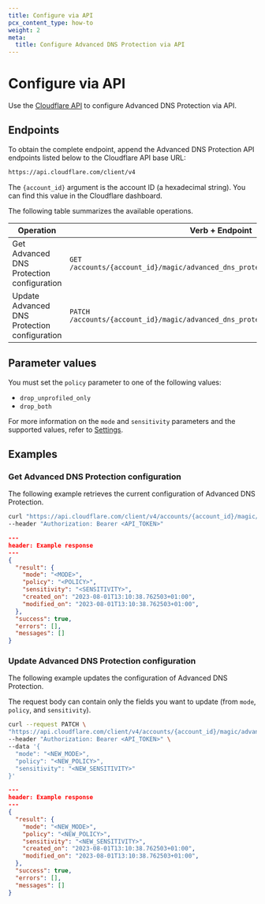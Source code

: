 ```yaml
---
title: Configure via API
pcx_content_type: how-to
weight: 2
meta:
  title: Configure Advanced DNS Protection via API
---
```


# Configure via API

Use the [Cloudflare API](https://developers.cloudflare.com/api/) to configure Advanced DNS Protection via API.

## Endpoints

To obtain the complete endpoint, append the Advanced DNS Protection API endpoints listed below to the Cloudflare API base URL:

```txt
https://api.cloudflare.com/client/v4
```

The `{account_id}` argument is the account ID (a hexadecimal string). You can find this value in the Cloudflare dashboard.

The following table summarizes the available operations.

Operation | Verb + Endpoint
----------|----------------
Get Advanced DNS Protection configuration | `GET` `/accounts/{account_id}/magic/advanced_dns_protection/configs/dns_protection`
Update Advanced DNS Protection configuration | `PATCH` `/accounts/{account_id}/magic/advanced_dns_protection/configs/dns_protection`

## Parameter values

You must set the `policy` parameter to one of the following values:

* `drop_unprofiled_only`
* `drop_both`

For more information on the `mode` and `sensitivity` parameters and the supported values, refer to [Settings](/ddos-protection/dns-protection/settings/).

## Examples

### Get Advanced DNS Protection configuration

The following example retrieves the current configuration of Advanced DNS Protection.

```bash
curl "https://api.cloudflare.com/client/v4/accounts/{account_id}/magic/advanced_dns_protection/configs/dns_protection" \
--header "Authorization: Bearer <API_TOKEN>"
```

```json
---
header: Example response
---
{
  "result": {
    "mode": "<MODE>",
    "policy": "<POLICY>",
    "sensitivity": "<SENSITIVITY>",
    "created_on": "2023-08-01T13:10:38.762503+01:00",
    "modified_on": "2023-08-01T13:10:38.762503+01:00",
  },
  "success": true,
  "errors": [],
  "messages": []
}
```

### Update Advanced DNS Protection configuration

The following example updates the configuration of Advanced DNS Protection.

The request body can contain only the fields you want to update (from `mode`, `policy`, and `sensitivity`).

```bash
curl --request PATCH \
"https://api.cloudflare.com/client/v4/accounts/{account_id}/magic/advanced_dns_protection/configs/dns_protection" \
--header "Authorization: Bearer <API_TOKEN>" \
--data '{
  "mode": "<NEW_MODE>",
  "policy": "<NEW_POLICY>",
  "sensitivity": "<NEW_SENSITIVITY>"
}'
```

```json
---
header: Example response
---
{
  "result": {
    "mode": "<NEW_MODE>",
    "policy": "<NEW_POLICY>",
    "sensitivity": "<NEW_SENSITIVITY>",
    "created_on": "2023-08-01T13:10:38.762503+01:00",
    "modified_on": "2023-08-01T13:10:38.762503+01:00",
  },
  "success": true,
  "errors": [],
  "messages": []
}
```